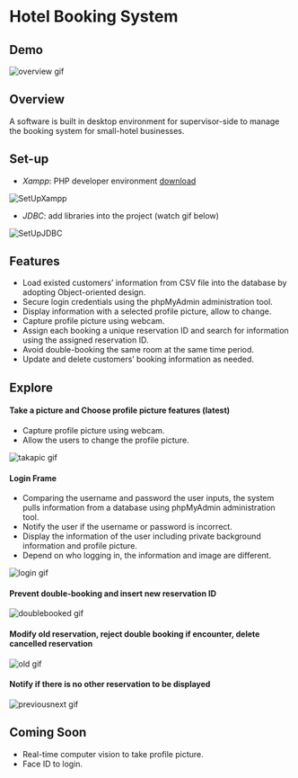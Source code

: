 # Hotel Booking System

## Demo

![overview gif](https://github.com/jtrinh21/HotelBookingSystem/blob/master/src/Image/hotelBookingSystem.gif)

## Overview

A software is built in desktop environment for supervisor-side to manage the booking system for small-hotel businesses.

## Set-up

* *Xampp*: PHP developer environment [download](https://www.apachefriends.org/index.html)

![SetUpXampp](https://github.com/jtrinh21/HotelBookingSystem/blob/master/build/classes/Image/SetupXampp.gif)

* *JDBC*: add libraries into the project (watch gif below)

![SetUpJDBC](https://github.com/jtrinh21/HotelBookingSystem/blob/master/build/classes/Image/SetUpJDBC.gif)

## Features


*	Load existed customers’ information from CSV file into the database by adopting Object-oriented design.
*	Secure login credentials using the phpMyAdmin administration tool.
*	Display information with a selected profile picture, allow to change.
*  Capture profile picture using webcam.
*	Assign each booking a unique reservation ID and search for information using the assigned reservation ID.
*	Avoid double-booking the same room at the same time period.
*	Update and delete customers’ booking information as needed.


## Explore

#### Take a picture and Choose profile picture features (latest)

   - Capture profile picture using webcam.
   - Allow the users to change the profile picture.
   
![takapic gif](https://github.com/jtrinh21/HotelBookingSystem/blob/master/src/Image/TakeAPic.gif)

#### Login Frame

   - Comparing the username and password the user inputs, the system pulls information from a database using phpMyAdmin administration tool.
   - Notify the user if the username or password is incorrect.
   - Display the information of the user including private background information and profile picture.
   - Depend on who logging in, the information and image are different.
   
![login gif](https://github.com/jtrinh21/HotelBookingSystem/blob/master/src/Image/LoginFeature.gif)

#### Prevent double-booking and insert new reservation ID

![doublebooked gif](https://github.com/jtrinh21/HotelBookingSystem/blob/master/src/Image/DoubleBooked.gif)

#### Modify old reservation, reject double booking if encounter, delete cancelled reservation

![old gif](https://github.com/jtrinh21/HotelBookingSystem/blob/master/src/Image/DoubleBookedOldRSAndDelete.gif)

#### Notify if there is no other reservation to be displayed

![previousnext gif](https://github.com/jtrinh21/HotelBookingSystem/blob/master/src/Image/PreviousNext.gif)
   
## Coming Soon
* Real-time computer vision to take profile picture.
* Face ID to login.
